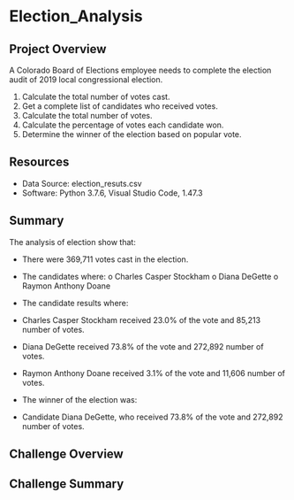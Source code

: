 # Election_Analysis

## Project Overview
A Colorado Board of Elections employee needs to complete the election audit of 2019 local congressional election.
1.	Calculate the total number of votes cast.
2.	Get a complete list of candidates who received votes.
3.	Calculate the total number of votes.
4.	Calculate the percentage of votes each candidate won.
5.	Determine the winner of the election based on popular vote.

## Resources
-	Data Source: election_resuts.csv
-	Software: Python 3.7.6, Visual Studio Code, 1.47.3

## Summary
The analysis of election show that:
-	There were 369,711 votes cast in the election.
-	The candidates where:
o	Charles Casper Stockham
o	Diana DeGette
o	Raymon Anthony Doane
-	The candidate results where:

  -	Charles Casper Stockham received 23.0% of the vote and 85,213 number of votes.
  -	Diana DeGette received 73.8% of the vote and 272,892 number of votes.
  -	Raymon Anthony Doane received 3.1% of the vote and 11,606 number of votes.
  
-	The winner of the election was:
  -	Candidate Diana DeGette, who received 73.8% of the vote and 272,892 number of votes.

## Challenge Overview


## Challenge Summary
